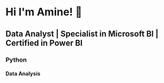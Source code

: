 <h0></h0>
 <h1>Hi I'm Amine! 👋 </h1>
 <h2>Data Analyst | Specialist in Microsoft BI | Certified in Power BI</h2>
 <h3> Python </h3>
 <h4> Data Analysis </h4> 





<!--
**AmineHarkane/AmineHarkane** is a ✨ _special_ ✨ repository because its `README.md` (this file) appears on your GitHub profile.

Here are some ideas to get you started:

- 🔭 I’m currently working on ...
- 🌱 I’m currently learning ...
- 👯 I’m looking to collaborate on ...
- 🤔 I’m looking for help with ...
- 💬 Ask me about ...
- 📫 How to reach me: ...
- 😄 Pronouns: ...
- ⚡ Fun fact: ...
-->

